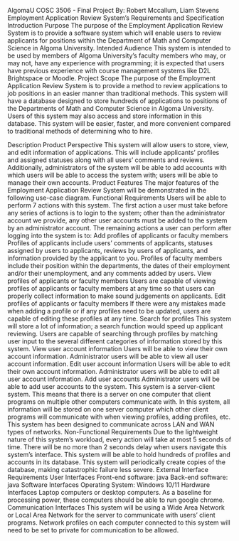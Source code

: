 AlgomaU COSC 3506 - Final Project 
By: Robert Mccallum, Liam Stevens
Employment Application Review System’s Requirements and Specification
Introduction
Purpose
The purpose of the Employment Application Review System is to provide a software system which will enable users to review applicants for positions within the Department of Math and Computer Science in Algoma University.
Intended Audience
This system is intended to be used by members of Algoma University’s faculty members who may, or may not, have any experience with programming; it is expected that users have previous experience with course management systems like D2L Brightspace or Moodle.
Project Scope
The purpose of the Employment Application Review System is to provide a method to review applications to job positions in an easier manner than traditional methods. This system will have a database designed to store hundreds of applications to positions of the Departments of Math and Computer Science in Algoma University. Users of this system may also access and store information in this database. This system will be easier, faster, and more convenient compared to traditional methods of determining who to hire.

Description
Product Perspective
This system will allow users to store, view, and edit information of applications. This will include applicants’ profiles and assigned statuses along with all users’ comments and reviews. Additionally, administrators of the system will be able to add accounts with which users will be able to access the system with; users will be able to manage their own accounts.
Product Features
The major features of the Employment Application Review System will be demonstrated in the following use-case diagram.
Functional Requirements
Users will be able to perform 7 actions with this system. The first action a user must take before any series of actions is to login to the system; other than the administrator account we provide, any other user accounts must be added to the system by an administrator account. The remaining actions a user can perform after logging into the system is to:
Add profiles of applicants or faculty members
Profiles of applicants include users’ comments of applicants, statuses assigned by users to applicants, reviews by users of applicants, and information provided by the applicant to you.
Profiles of faculty members include their position within the departments, the dates of their employment and/or their unemployment, and any comments added by users.
View profiles of applicants or faculty members
Users are capable of viewing profiles of applicants or faculty members at any time so that users can properly collect information to make sound judgements on applicants.
Edit profiles of applicants or faculty members
If there were any mistakes made when adding a profile or if any profiles need to be updated, users are capable of editing these profiles at any time.
Search for profiles
This system will store a lot of information; a search function would speed up applicant reviewing. Users are capable of searching through profiles by matching user input to the several different categories of information stored by this system.
View user account information
Users will be able to view their own account information. Administrator users will be able to view all user account information.
Edit user account information
Users will be able to edit their own account information. Administrator users will be able to edit all user account information.
Add user accounts
Administrator users will be able to add user accounts to the system.
This system is a server-client system. This means that there is a server on one computer that client programs on multiple other computers communicate with. In this system, all information will be stored on one server computer which other client programs will communicate with when viewing profiles, adding profiles, etc.
This system has been designed to communicate across LAN and WAN types of networks.
Non-Functional Requirements
Due to the lightweight nature of this system’s workload, every action will take at most 5 seconds of time.
There will be no more than 2 seconds delay when users navigate this system’s interface.
This system will be able to hold hundreds of profiles and accounts in its database.
This system will periodically create copies of the database, making catastrophic failure less severe.
External Interface Requirements
User Interfaces
Front-end software: java
Back-end software: java
Software Interfaces
Operating System: Windows 10/11
Hardware Interfaces
Laptop computers or desktop computers. As a baseline for processing power, these computers should be able to run google chrome.
Communication Interfaces
This system will be using a Wide Area Network or Local Area Network for the server to communicate with users’ client programs. Network profiles on each computer connected to this system will need to be set to private for communication to be allowed.
